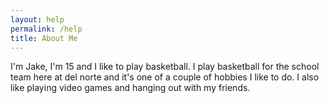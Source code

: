 ```yaml
---
layout: help
permalink: /help
title: About Me
---
```

I'm Jake, I'm 15 and I like to play basketball. I play basketball for the school team here at del norte and it's one of a couple of hobbies I like to do. I also like playing video games and hanging out with my friends. 